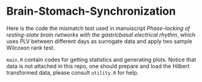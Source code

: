 # Brain-Stomach-Synchronization

Here is the code the mismatch test used in manuiscript _Phase-locking of resting-state brain networks with the gastricbasal electrical rhythm_, which uses PLV between different days as surrogate data and apply two sample Wilcoxon rank test.

`main.R` contain codes for getting statistics and generating plots. Notice that data is not attached in this repo, one should prepare and load the Hilbert transformed data, please consult `utility.R` for help.  



